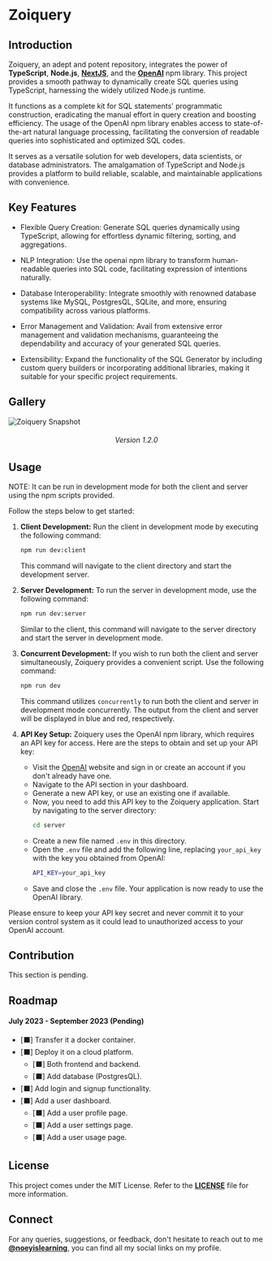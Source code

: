 # Zoiquery

## Introduction

Zoiquery, an adept and potent repository, integrates the power of **TypeScript**, **Node.js**, **[NextJS](https://nextjs.org/)**, and the **[OpenAI](https://openai.com/)** npm library. This project provides a smooth pathway to dynamically create SQL queries using TypeScript, harnessing the widely utilized Node.js runtime.

It functions as a complete kit for SQL statements' programmatic construction, eradicating the manual effort in query creation and boosting efficiency. The usage of the OpenAI npm library enables access to state-of-the-art natural language processing, facilitating the conversion of readable queries into sophisticated and optimized SQL codes.

It serves as a versatile solution for web developers, data scientists, or database administrators. The amalgamation of TypeScript and Node.js provides a platform to build reliable, scalable, and maintainable applications with convenience.


## Key Features

- Flexible Query Creation: Generate SQL queries dynamically using TypeScript, allowing for effortless dynamic filtering, sorting, and aggregations.

- NLP Integration: Use the openai npm library to transform human-readable queries into SQL code, facilitating expression of intentions naturally.

- Database Interoperability: Integrate smoothly with renowned database systems like MySQL, PostgresQL, SQLite, and more, ensuring compatibility across various platforms.

- Error Management and Validation: Avail from extensive error management and validation mechanisms, guaranteeing the dependability and accuracy of your generated SQL queries.

- Extensibility: Expand the functionality of the SQL Generator by including custom query builders or incorporating additional libraries, making it suitable for your specific project requirements.


## Gallery

![Zoiquery Snapshot](https://i.imgur.com/fYnCRrZ.png)
<h6 align="center">Version 1.2.0</h6>

## Usage

NOTE: It can be run in development mode for both the client and server using the npm scripts provided. 

Follow the steps below to get started:

1. **Client Development:** Run the client in development mode by executing the following command:

    ```bash
    npm run dev:client
    ```

   This command will navigate to the client directory and start the development server.


2. **Server Development:** To run the server in development mode, use the following command:

    ```bash
    npm run dev:server
    ```

   Similar to the client, this command will navigate to the server directory and start the server in development mode.


3. **Concurrent Development:** If you wish to run both the client and server simultaneously, Zoiquery provides a convenient script. Use the following command:

    ```bash
    npm run dev
    ```

   This command utilizes `concurrently` to run both the client and server in development mode concurrently. The output from the client and server will be displayed in blue and red, respectively.


4. **API Key Setup:** Zoiquery uses the OpenAI npm library, which requires an API key for access. Here are the steps to obtain and set up your API key:

    - Visit the [OpenAI](https://openai.com) website and sign in or create an account if you don't already have one.
    - Navigate to the API section in your dashboard.
    - Generate a new API key, or use an existing one if available.
    - Now, you need to add this API key to the Zoiquery application. Start by navigating to the server directory:
        ```bash
        cd server
        ```
    - Create a new file named `.env` in this directory.
    - Open the `.env` file and add the following line, replacing `your_api_key` with the key you obtained from OpenAI:
        ```bash
        API_KEY=your_api_key
        ```
    - Save and close the `.env` file. Your application is now ready to use the OpenAI library.

Please ensure to keep your API key secret and never commit it to your version control system as it could lead to unauthorized access to your OpenAI account.




## Contribution

This section is pending.

## Roadmap

#### July 2023 - September 2023 (Pending)

- [⬛] Transfer it a docker container.
- [⬛] Deploy it on a cloud platform.
  - [⬛] Both frontend and backend.
  - [⬛] Add database (PostgresQL).
- [⬛] Add login and signup functionality.
- [⬛] Add a user dashboard.
  - [⬛] Add a user profile page.
  - [⬛] Add a user settings page.
  - [⬛] Add a user usage page.

## License

This project comes under the MIT License. Refer to the **[LICENSE](https://github.com/noeyislearning/zoiquery/blob/main/LICENSE)** file for more information.

## Connect

For any queries, suggestions, or feedback, don't hesitate to reach out to me **[@noeyislearning](https://github.com/noeyislearning)**, you can find all my social links on my profile.
